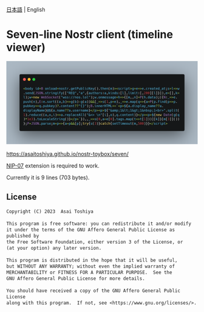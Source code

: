 [日本語](./README.md) | English

# Seven-line Nostr client (timeline viewer)

![carbon.png](carbon.png)

https://asaitoshiya.github.io/nostr-toybox/seven/

[NIP-07](https://github.com/nostr-protocol/nips/blob/master/07.md) extension is required to work.

Currently it is 9 lines (703 bytes).


## License

    Copyright (C) 2023  Asai Toshiya

    This program is free software: you can redistribute it and/or modify
    it under the terms of the GNU Affero General Public License as published by
    the Free Software Foundation, either version 3 of the License, or
    (at your option) any later version.

    This program is distributed in the hope that it will be useful,
    but WITHOUT ANY WARRANTY; without even the implied warranty of
    MERCHANTABILITY or FITNESS FOR A PARTICULAR PURPOSE.  See the
    GNU Affero General Public License for more details.

    You should have received a copy of the GNU Affero General Public License
    along with this program.  If not, see <https://www.gnu.org/licenses/>.
